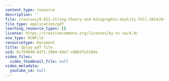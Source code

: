 ```yaml
---
content_type: resource
description: ''
file: /courses/8-821-string-theory-and-holographic-duality-fall-2014/0c759048837139844defc08b37a3198a_1pkoBetgo7s.pdf
file_type: application/pdf
learning_resource_types: []
license: https://creativecommons.org/licenses/by-nc-sa/4.0/
ocw_type: OCWFile
resourcetype: Document
title: 3play pdf file
uid: 0c759048-8371-3984-4def-c08b37a3198a
video_files:
  video_thumbnail_file: null
video_metadata:
  youtube_id: null
---
```

